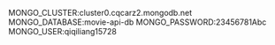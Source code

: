 MONGO_CLUSTER:cluster0.cqcarz2.mongodb.net
MONGO_DATABASE:movie-api-db
MONGO_PASSWORD:23456781Abc
MONGO_USER:qiqiliang15728
